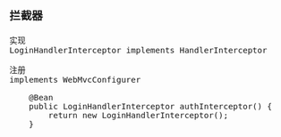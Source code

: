 <span  style="font-family: Simsun,serif; font-size: 17px; ">

### 拦截器

~~~
实现
LoginHandlerInterceptor implements HandlerInterceptor 

注册 
implements WebMvcConfigurer

    @Bean
    public LoginHandlerInterceptor authInterceptor() {
        return new LoginHandlerInterceptor();
    }

~~~

</span>